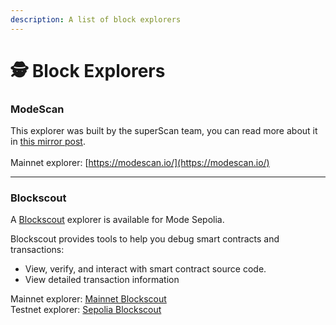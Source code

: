 ```yaml
---
description: A list of block explorers
---
```


# 🕵️ Block Explorers

### ModeScan <a href="#blockscout" id="blockscout"></a>

This explorer was built by the superScan team, you can read more about it in [this mirror post](https://mirror.xyz/0x4E4c1d3D2896890cE5a12ecaB70E311B47237142/PPbRCVv213UOflDwbMIDdtexWZ7L5dWTOaFc3YM\_wOE).\
\
Mainnet explorer: [https://modescan.io/](https://modescan.io/)

***

### Blockscout[​](https://docs.base.org/tools/block-explorers#blockscout) <a href="#blockscout" id="blockscout"></a>

A [Blockscout](https://sepolia.explorer.mode.network) explorer is available for Mode Sepolia.

Blockscout provides tools to help you debug smart contracts and transactions:

* View, verify, and interact with smart contract source code.
* View detailed transaction information

Mainnet explorer: [Mainnet Blockscout](https://explorer.mode.network/)\
Testnet explorer:  [Sepolia Blockscout](https://sepolia.explorer.mode.network)
